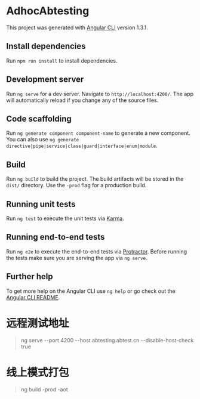 # AdhocAbtesting

This project was generated with [Angular CLI](https://github.com/angular/angular-cli) version 1.3.1.

## Install dependencies

Run `npm run install` to install dependencies.

## Development server

Run `ng serve` for a dev server. Navigate to `http://localhost:4200/`. The app will automatically reload if you change any of the source files.

## Code scaffolding

Run `ng generate component component-name` to generate a new component. You can also use `ng generate directive|pipe|service|class|guard|interface|enum|module`.

## Build

Run `ng build` to build the project. The build artifacts will be stored in the `dist/` directory. Use the `-prod` flag for a production build.

## Running unit tests

Run `ng test` to execute the unit tests via [Karma](https://karma-runner.github.io).

## Running end-to-end tests

Run `ng e2e` to execute the end-to-end tests via [Protractor](http://www.protractortest.org/).
Before running the tests make sure you are serving the app via `ng serve`.

## Further help


To get more help on the Angular CLI use `ng help` or go check out the [Angular CLI README](https://github.com/angular/angular-cli/blob/master/README.md).



# 远程测试地址

> ng serve --port 4200 --host abtesting.abtest.cn --disable-host-check true

# 线上模式打包

> ng build -prod -aot
